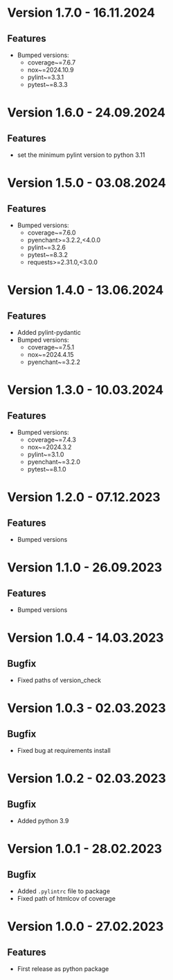 # Version 1.7.0 - 16.11.2024

## Features

- Bumped versions:
    - coverage~=7.6.7
    - nox~=2024.10.9
    - pylint~=3.3.1
    - pytest~=8.3.3

# Version 1.6.0 - 24.09.2024

## Features

- set the minimum pylint version to python 3.11

# Version 1.5.0 - 03.08.2024

## Features

- Bumped versions:
    - coverage~=7.6.0
    - pyenchant>=3.2.2,<4.0.0
    - pylint~=3.2.6
    - pytest~=8.3.2
    - requests>=2.31.0,<3.0.0

# Version 1.4.0 - 13.06.2024

## Features

- Added pylint-pydantic
- Bumped versions:
    - coverage~=7.5.1
    - nox~=2024.4.15
    - pyenchant~=3.2.2

# Version 1.3.0 - 10.03.2024

## Features

- Bumped versions:
    - coverage~=7.4.3
    - nox~=2024.3.2
    - pylint~=3.1.0
    - pyenchant~=3.2.0
    - pytest~=8.1.0

# Version 1.2.0 - 07.12.2023

## Features

- Bumped versions

# Version 1.1.0 - 26.09.2023

## Features

- Bumped versions

# Version 1.0.4 - 14.03.2023

## Bugfix

- Fixed paths of version_check

# Version 1.0.3 - 02.03.2023

## Bugfix

- Fixed bug at requirements install

# Version 1.0.2 - 02.03.2023

## Bugfix

- Added python 3.9

# Version 1.0.1 - 28.02.2023

## Bugfix

- Added ``.pylintrc`` file to package
- Fixed path of htmlcov of coverage

# Version 1.0.0 - 27.02.2023

## Features

- First release as python package
